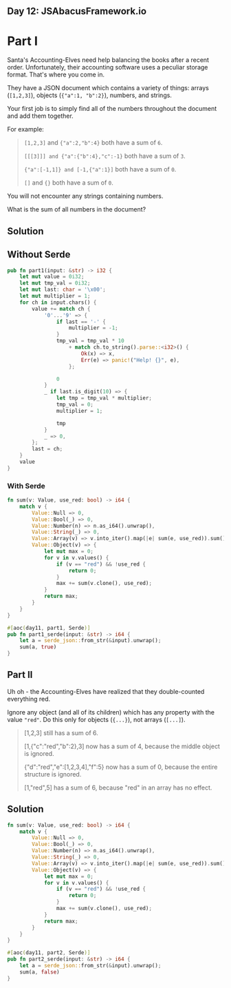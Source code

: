 ## Day 12: JSAbacusFramework.io

# Part I

Santa's Accounting-Elves need help balancing the books after a recent order. Unfortunately, their accounting software uses a peculiar storage format. That's where you come in.

They have a JSON document which contains a variety of things: arrays (`[1,2,3]`), objects (`{"a":1, "b":2}`), numbers, and strings.

 Your first job is to simply find all of the numbers throughout the document and add them together.

For example:

> `[1,2,3]` and `{"a":2,"b":4}` both have a sum of `6`.
>
> `[[[3]]] and {"a":{"b":4},"c":-1}` both have a sum of `3`.
>
> `{"a":[-1,1]} and [-1,{"a":1}]` both have a sum of `0`.
>
> `[]` and `{}` both have a sum of `0`.

You will not encounter any strings containing numbers.

What is the sum of all numbers in the document?

## Solution

## Without Serde

```rust
pub fn part1(input: &str) -> i32 {
    let mut value = 0i32;
    let mut tmp_val = 0i32;
    let mut last: char = '\x00';
    let mut multiplier = 1;
    for ch in input.chars() {
        value += match ch {
            '0'...'9' => {
                if last == '-' {
                    multiplier = -1;
                }
                tmp_val = tmp_val * 10
                    + match ch.to_string().parse::<i32>() {
                        Ok(x) => x,
                        Err(e) => panic!("Help! {}", e),
                    };

                0
            }
            _ if last.is_digit(10) => {
                let tmp = tmp_val * multiplier;
                tmp_val = 0;
                multiplier = 1;

                tmp
            }
            _ => 0,
        };
        last = ch;
    }
    value
}
```

### With Serde

```rust
fn sum(v: Value, use_red: bool) -> i64 {
    match v {
        Value::Null => 0,
        Value::Bool(_) => 0,
        Value::Number(n) => n.as_i64().unwrap(),
        Value::String(_) => 0,
        Value::Array(v) => v.into_iter().map(|e| sum(e, use_red)).sum(),
        Value::Object(v) => {
            let mut max = 0;
            for v in v.values() {
                if (v == "red") && !use_red {
                    return 0;
                }
                max += sum(v.clone(), use_red);
            }
            return max;
        }
    }
}

#[aoc(day11, part1, Serde)]
pub fn part1_serde(input: &str) -> i64 {
    let a = serde_json::from_str(&input).unwrap();
    sum(a, true)
}

```

## Part II

Uh oh - the Accounting-Elves have realized that they double-counted everything red.

Ignore any object (and all of its children) which has any property with the value `"red"`. Do this only for objects (`{...}`), not arrays (`[...]`).

> [1,2,3] still has a sum of 6.
>
> [1,{"c":"red","b":2},3] now has a sum of 4, because the middle object is ignored.
>
> {"d":"red","e":[1,2,3,4],"f":5} now has a sum of 0, because the entire structure is ignored.
>
> [1,"red",5] has a sum of 6, because "red" in an array has no effect.

## Solution

```rust
fn sum(v: Value, use_red: bool) -> i64 {
    match v {
        Value::Null => 0,
        Value::Bool(_) => 0,
        Value::Number(n) => n.as_i64().unwrap(),
        Value::String(_) => 0,
        Value::Array(v) => v.into_iter().map(|e| sum(e, use_red)).sum(),
        Value::Object(v) => {
            let mut max = 0;
            for v in v.values() {
                if (v == "red") && !use_red {
                    return 0;
                }
                max += sum(v.clone(), use_red);
            }
            return max;
        }
    }
}

#[aoc(day11, part2, Serde)]
pub fn part2_serde(input: &str) -> i64 {
    let a = serde_json::from_str(&input).unwrap();
    sum(a, false)
}
```

